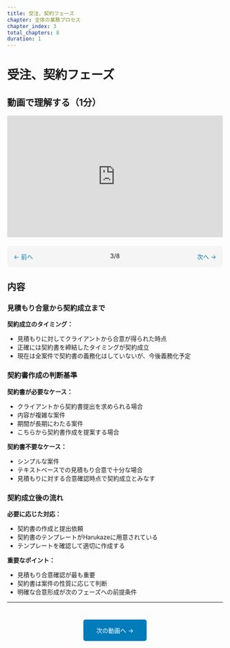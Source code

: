 ```yaml
---
title: 受注、契約フェーズ
chapter: 全体の業務プロセス
chapter_index: 3
total_chapters: 8
duration: 1
---
```


# 受注、契約フェーズ

## 動画で理解する（1分）

<div style="position: relative; padding-bottom: 56.25%; height: 0;"><iframe src="https://www.loom.com/share/eba190d1304c48cab84bf962913c4d38?sid=2a045bb1-7672-45a6-bc71-08f3f37a96e1" frameborder="0" webkitallowfullscreen mozallowfullscreen allowfullscreen style="position: absolute; top: 0; left: 0; width: 100%; height: 100%;"></iframe></div>

<div style="display: flex; justify-content: space-between; margin-top: 20px; margin-bottom: 20px; padding: 15px; background: #f5f5f5; border-radius: 8px;">
  <a href="02_ヒアリング、提案、見積もりフェーズ.html" style="color: #007cba; text-decoration: none;">← 前へ</a>
  <span>3/8</span>
  <a href="04_チーム結成フェーズ.html" style="color: #007cba; text-decoration: none;">次へ →</a>
</div>

## 内容

### 見積もり合意から契約成立まで

**契約成立のタイミング：**
- 見積もりに対してクライアントから合意が得られた時点
- 正確には契約書を締結したタイミングが契約成立
- 現在は全案件で契約書の義務化はしていないが、今後義務化予定

### 契約書作成の判断基準

**契約書が必要なケース：**
- クライアントから契約書提出を求められる場合
- 内容が複雑な案件
- 期間が長期にわたる案件
- こちらから契約書作成を提案する場合

**契約書不要なケース：**
- シンプルな案件
- テキストベースでの見積もり合意で十分な場合
- 見積もりに対する合意確認時点で契約成立とみなす

### 契約成立後の流れ

**必要に応じた対応：**
- 契約書の作成と提出依頼
- 契約書のテンプレートがHarukazeに用意されている
- テンプレートを確認して適切に作成する

**重要なポイント：**
- 見積もり合意確認が最も重要
- 契約書は案件の性質に応じて判断
- 明確な合意形成が次のフェーズへの前提条件

---

<div style="text-align: center; margin-top: 40px;">
  <a href="04_チーム結成フェーズ.html" style="background: #007cba; color: white; padding: 15px 30px; text-decoration: none; border-radius: 5px; display: inline-block;">次の動画へ →</a>
</div>